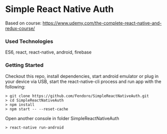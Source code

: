 # Simple React Native Auth

Based on course: https://www.udemy.com/the-complete-react-native-and-redux-course/

### Used Technologies

ES6, react, react-native, android, firebase

### Getting Started

Checkout this repo, install dependencies, start android emulator or plug in your device via USB, 
start the react-native-cli process and run app with the following:

```
> git clone https://github.com/Fendoro/SimpleReactNativeAuth.git
> cd SimpleReactNativeAuth
> npm install
> npm start -- --reset-cache
```

Open another console in folder SimpleReactNativeAuth

```
> react-native run-android
```
